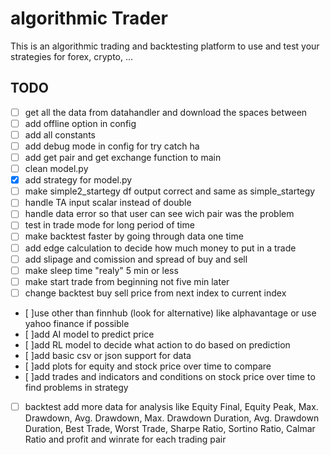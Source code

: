 # algorithmic Trader
This is an algorithmic trading and backtesting platform to use and test your strategies for forex, crypto, ... <br/>

## TODO
- [ ] get all the data from datahandler and download the spaces between
- [ ] add offline option in config
- [ ] add all constants
- [ ] add debug mode in config for try catch ha
- [ ] add get pair and get exchange function to main
- [ ] clean model.py
- [X] add strategy for model.py
- [ ] make simple2_startegy df output correct and same as simple_startegy
- [ ] handle TA input scalar instead of double
- [ ] handle data error so that user can see wich pair was the problem
- [ ] test in trade mode for long period of time
- [ ] make backtest faster by going through data one time
- [ ] add edge calculation to decide how much money to put in a trade
- [ ] add slipage and comission and spread of buy and sell
- [ ] make sleep time "realy" 5 min or less
- [ ] make start trade from beginning not five min later
- [ ] change backtest buy sell price from next index to current index
- [ ]use other than finnhub (look for alternative) like alphavantage or use yahoo finance if possible
- [ ]add AI model to predict price
- [ ]add RL model to decide what action to do based on prediction
- [ ]add basic csv or json support for data
- [ ]add plots for equity and stock price over time to compare
- [ ]add trades and  indicators and conditions on stock price over time to find problems in strategy
- [ ] backtest add more data for analysis like Equity Final, Equity Peak, Max. Drawdown, Avg. Drawdown, Max. Drawdown Duration, Avg. Drawdown Duration, Best Trade, Worst Trade, Sharpe Ratio, Sortino Ratio, Calmar Ratio and profit and winrate for each trading pair

